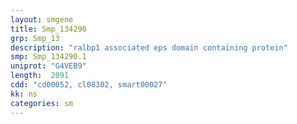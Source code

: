 ```yaml
---
layout: smgene
title: Smp_134290
grp: Smp_13
description: "ralbp1 associated eps domain containing protein"
smp: Smp_134290.1
uniprot: "G4VEB9"
length:  2091
cdd: "cd00052, cl08302, smart00027"
kk: ns
categories: sm
---
```

